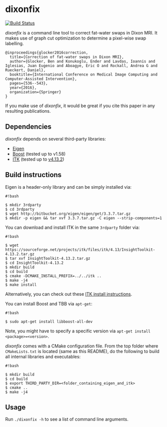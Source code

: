 # dixonfix

[![Build Status](https://travis-ci.org/biomedia-mira/dixonfix.svg?branch=master)](https://travis-ci.org/biomedia-mira/dixonfix)

*dixonfix* is a command line tool to correct fat-water swaps in Dixon MRI. It makes use of graph cut optimization to determine a pixel-wise swap labelling.

```
@inproceedings{glocker2016correction,
  title={Correction of fat-water swaps in Dixon MRI},
  author={Glocker, Ben and Konukoglu, Ender and Lavdas, Ioannis and Iglesias, Juan Eugenio and Aboagye, Eric O and Rockall, Andrea G and Rueckert, Daniel},
  booktitle={International Conference on Medical Image Computing and Computer-Assisted Intervention},
  pages={536--543},
  year={2016},
  organization={Springer}
}
```

If you make use of *dixonfix*, it would be great if you cite this paper in any resulting publications.

## Dependencies

*dixonfix* depends on several third-party libraries:

* [Eigen](eigen.tuxfamily.org)
* [Boost](http://www.boost.org/) (tested up to v1.58)
* [ITK](http://itk.org) (tested up to [v4.13.2](https://sourceforge.net/projects/itk/files/itk/4.13/InsightToolkit-4.13.2.tar.gz))

## Build instructions

Eigen is a header-only library and can be simply installed via:

```
#!bash

$ mkdir 3rdparty
$ cd 3rdparty
$ wget http://bitbucket.org/eigen/eigen/get/3.3.7.tar.gz
$ mkdir -p eigen && tar xvf 3.3.7.tar.gz -C eigen --strip-components=1
```

You can download and install ITK in the same `3rdparty` folder via:

```
#!bash

$ wget https://sourceforge.net/projects/itk/files/itk/4.13/InsightToolkit-4.13.2.tar.gz
$ tar xvf InsightToolkit-4.13.2.tar.gz
$ cd InsightToolkit-4.13.2
$ mkdir build
$ cd build
$ cmake -DCMAKE_INSTALL_PREFIX=../../itk ..
$ make -j4
$ make install
```

Alternatively, you can check out these [ITK install instructions](https://itk.org/Wiki/ITK/Getting_Started/Build/Linux).

You can install Boost and TBB via `apt-get`:

```
#!bash

$ sudo apt-get install libboost-all-dev
```

Note, you might have to specify a specific version via `apt-get install <package>=<version>`.

*dixonfix* comes with a CMake configuration file. From the top folder where `CMakeLists.txt` is located (same as this README), do the following to build all internal libraries and executables:

```
#!bash

$ mkdir build
$ cd build
$ export THIRD_PARTY_DIR=<folder_containing_eigen_and_itk>
$ cmake ..
$ make -j4

```

## Usage

Run `./dixonfix -h` to see a list of command line arguments.
